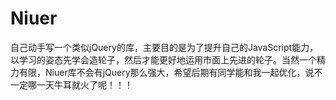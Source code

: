 Niuer
=====

自己动手写一个类似jQuery的库，主要目的是为了提升自己的JavaScript能力，以学习的姿态先学会造轮子，然后才能更好地运用市面上先进的轮子。当然一个精力有限，Niuer库不会有jQuery那么强大，希望后期有同学能和我一起优化，说不一定哪一天牛耳就火了呢！！！
